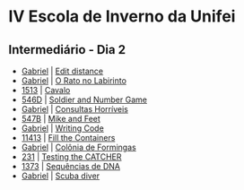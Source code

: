 # IV Escola de Inverno da Unifei

## Intermediário - Dia 2
- [Gabriel](EDIST-Gabriel.cpp) | [Edit distance](http://www.spoj.com/problems/EDIST/)
- [Gabriel](1799Gabriel.cpp) | [O Rato no Labirinto](https://www.urionlinejudge.com.br/judge/pt/problems/view/1799)
- [1513]() | [Cavalo](https://www.urionlinejudge.com.br/judge/pt/problems/view/1513)
- [546D]() | [Soldier and Number Game](http://codeforces.com/problemset/problem/546/D)
- [Gabriel](1500Gabriel.cpp) | [Consultas Horríveis](https://www.urionlinejudge.com.br/judge/pt/problems/view/1500)
- [547B]() | [Mike and Feet](http://codeforces.com/problemset/problem/547/B)
- [Gabriel](543AGabriel.cpp) | [Writing Code](http://codeforces.com/problemset/problem/543/A)
- [11413]() | [Fill the Containers](https://uva.onlinejudge.org/index.php?option=onlinejudge&page=show_problem&problem=2408)
- [Gabriel](1135Gabriel.cpp) | [Colônia de Formingas](https://www.urionlinejudge.com.br/judge/pt/problems/view/1135)
- [231]() | [Testing the CATCHER](https://uva.onlinejudge.org/index.php?option=onlinejudge&page=show_problem&problem=167)
- [1373]() | [Sequências de DNA](https://www.urionlinejudge.com.br/judge/pt/problems/view/1373)
- [Gabriel](SCUBADIV-Gabriel.cpp) | [Scuba diver](http://www.spoj.com/problems/SCUBADIV/)
